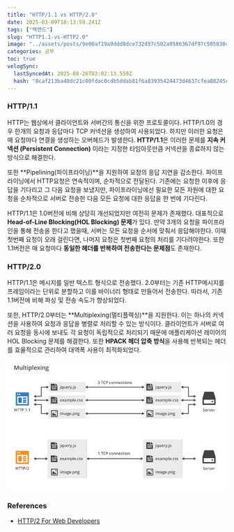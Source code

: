 ```yaml
---
title: "HTTP/1.1 vs HTTP/2.0"
date: 2025-03-09T18:13:59.241Z
tags: ["백엔드"]
slug: "HTTP1.1-vs-HTTP2.0"
image: "../assets/posts/9e00af19a9ddd8dce732d57c502a9586367df97c505830cf0b9e959e0682ddd7.png"
categories: 공부
toc: true
velogSync:
  lastSyncedAt: 2025-08-26T02:02:13.559Z
  hash: "8caf213ba40dc21c00fdac0cdb5ddab81f6a83935424473d4637cfea08245cad"
---
```


### HTTP/1.1
HTTP는 웹상에서 클라이언트와 서버간의 통신을 위한 프로토콜이다. HTTP/1.0의 경우 한개의 요청과 응답마다 TCP 커넥션을 생성하여 사용되었다. 하지만 이러한 요청은 매 요청마다 연결을 생성하는 오버헤드가 발생한다. **HTTP/1.1**은 이러한 문제를 **지속 커넥션 (Persistent Connection)** 이라는 지정한 타임아웃만큼 커넥션을 종료하지 않는 방식으로 해결한다.

또한 **Pipelining(파이프라이닝)**을 지원하여 요청의 응답 지연을 감소한다. 파이프라이닝에서 HTTP요청은 연속적이며, 순차적으로 전달된다. 기존에는 요청한 이후에 응답을 기다리고 그 다음 요청을 보냈지만, 파이프라이닝에선 필요한 모든 자원에 대한 요청을 순차적으로 서버로 전송한 다음 모든 요청에 대한 응답을 한 번에 기다린다.

HTTP/1.1은 1.0버전에 비해 상당히 개선되었지만 여전히 문제가 존재했다. 대표적으로 **Head-of-Line Blocking(HOL Blocking) 문제**가 있다. 
만약 3개의 요청을 파이프라인을 통해 전송을 한다고 했을때, 서버는 모든 요청을 순서에 맞춰서 응답해야한다. 이때 첫번째 요청이 오래 걸린다면, 나머지 요청은 첫번째 요청의 처리를 기다려야한다. 또한 1.1버전은 매 요청마다 **동일한 헤더를 반복하여 전송한다는 문제점**도 존재한다.

### HTTP/2.0
HTTP/1.1은 메시지를 일반 텍스트 형식으로 전송했다. 2.0부터는 기존 HTTP메시지를 프레임이라는 단위로 분할하고 이를 바이너리 형태로 만들어서 전송한다. 따라서, 기존 1.1버전에 비해 파싱 및 전송 속도가 향상되었다. 

또한, HTTP/2.0부터는 **Multiplexing(멀티플렉싱)**을 지원한다. 이는 하나의 커넥션을 사용하여 요청과 응답을 병렬로 처리할 수 있는 방식이다. 클라이언트가 서버로 여러 요청을 동시에 보내도 각 요청이 독립적으로 처리되기 때문에 애플리케이션 레이어의 HOL Blocking 문제를 해결한다. 또한 **HPACK 헤더 압축 방식**을 사용해 반복되는 헤더를 효율적으로 관리하여 대역폭 사용이 최적화되었다.

![](/assets/posts/d111469ed20a130e3abfa601a17697cc2344ed63a6b1c04f55672e086e3c2dcd.png)

### References
- [HTTP/2 For Web Developers](https://blog.cloudflare.com/http-2-for-web-developers/)